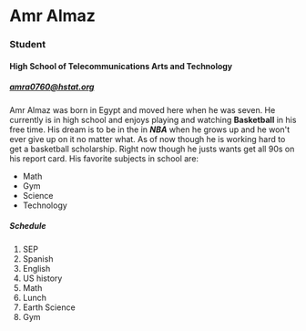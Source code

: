 # Amr Almaz  
### Student  
#### High School of Telecommunications Arts and Technology  
##### amra0760@hstat.org  
Amr Almaz was born in Egypt and moved here when he was seven. He currently is in high school and enjoys playing and watching **Basketball** in his free time. His dream is to be in the in **_NBA_** when he grows up and he won't ever give up on it no matter what. As of now though he is working hard to get a basketball scholarship. Right now though he justs wants get all 90s on his report card. His favorite subjects in school are: 
* Math
* Gym
* Science
* Technology

##### **Schedule**  
1. SEP
2. Spanish
3. English
4. US history
5. Math
6. Lunch
7. Earth Science
8. Gym